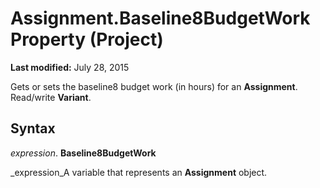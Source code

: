 
# Assignment.Baseline8BudgetWork Property (Project)

 **Last modified:** July 28, 2015

Gets or sets the baseline8 budget work (in hours) for an  **Assignment**. Read/write  **Variant**.

## Syntax

 _expression_. **Baseline8BudgetWork**

 _expression_A variable that represents an  **Assignment** object.

